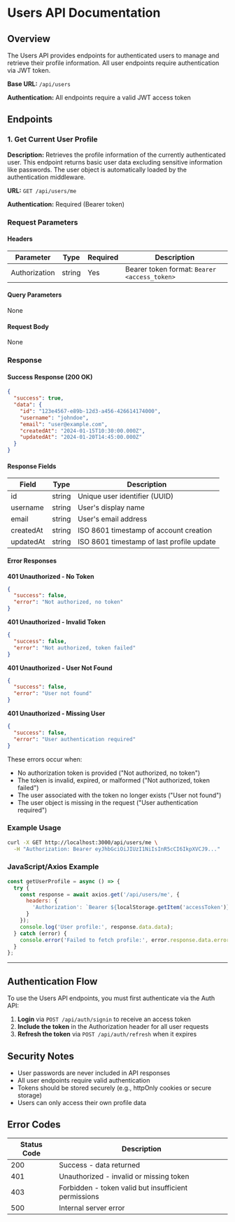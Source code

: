 # Users API Documentation

## Overview

The Users API provides endpoints for authenticated users to manage and retrieve their profile information. All user endpoints require authentication via JWT token.

**Base URL:** `/api/users`

**Authentication:** All endpoints require a valid JWT access token

## Endpoints

### 1. Get Current User Profile

**Description:** Retrieves the profile information of the currently authenticated user. This endpoint returns basic user data excluding sensitive information like passwords. The user object is automatically loaded by the authentication middleware.

**URL:** `GET /api/users/me`

**Authentication:** Required (Bearer token)

### Request Parameters

#### Headers
| Parameter | Type | Required | Description |
|-----------|------|----------|-------------|
| Authorization | string | Yes | Bearer token format: `Bearer <access_token>` |

#### Query Parameters
None

#### Request Body
None

### Response

#### Success Response (200 OK)
```json
{
  "success": true,
  "data": {
    "id": "123e4567-e89b-12d3-a456-426614174000",
    "username": "johndoe",
    "email": "user@example.com",
    "createdAt": "2024-01-15T10:30:00.000Z",
    "updatedAt": "2024-01-20T14:45:00.000Z"
  }
}
```

#### Response Fields
| Field | Type | Description |
|-------|------|-------------|
| id | string | Unique user identifier (UUID) |
| username | string | User's display name |
| email | string | User's email address |
| createdAt | string | ISO 8601 timestamp of account creation |
| updatedAt | string | ISO 8601 timestamp of last profile update |

#### Error Responses

**401 Unauthorized - No Token**
```json
{
  "success": false,
  "error": "Not authorized, no token"
}
```

**401 Unauthorized - Invalid Token**
```json
{
  "success": false,
  "error": "Not authorized, token failed"
}
```

**401 Unauthorized - User Not Found**
```json
{
  "success": false,
  "error": "User not found"
}
```

**401 Unauthorized - Missing User**
```json
{
  "success": false,
  "error": "User authentication required"
}
```

These errors occur when:
- No authorization token is provided ("Not authorized, no token")
- The token is invalid, expired, or malformed ("Not authorized, token failed")
- The user associated with the token no longer exists ("User not found")
- The user object is missing in the request ("User authentication required")

### Example Usage

```bash
curl -X GET http://localhost:3000/api/users/me \
  -H "Authorization: Bearer eyJhbGciOiJIUzI1NiIsInR5cCI6IkpXVCJ9..."
```

### JavaScript/Axios Example
```javascript
const getUserProfile = async () => {
  try {
    const response = await axios.get('/api/users/me', {
      headers: {
        'Authorization': `Bearer ${localStorage.getItem('accessToken')}`
      }
    });
    console.log('User profile:', response.data.data);
  } catch (error) {
    console.error('Failed to fetch profile:', error.response.data.error);
  }
};
```

---

## Authentication Flow

To use the Users API endpoints, you must first authenticate via the Auth API:

1. **Login** via `POST /api/auth/signin` to receive an access token
2. **Include the token** in the Authorization header for all user requests
3. **Refresh the token** via `POST /api/auth/refresh` when it expires

## Security Notes

- User passwords are never included in API responses
- All user endpoints require valid authentication
- Tokens should be stored securely (e.g., httpOnly cookies or secure storage)
- Users can only access their own profile data

## Error Codes

| Status Code | Description |
|-------------|-------------|
| 200 | Success - data returned |
| 401 | Unauthorized - invalid or missing token |
| 403 | Forbidden - token valid but insufficient permissions |
| 500 | Internal server error |